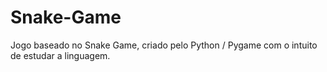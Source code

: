 # Snake-Game
Jogo baseado no Snake Game, criado pelo Python / Pygame com o intuito de estudar a linguagem. 
